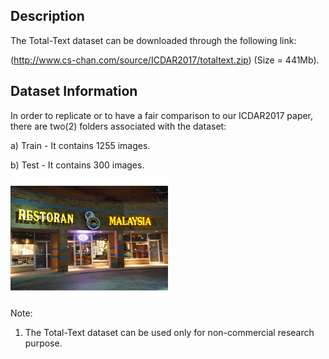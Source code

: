 ## Description

The Total-Text dataset can be downloaded through the following link:

(http://www.cs-chan.com/source/ICDAR2017/totaltext.zip) (Size = 441Mb).

## Dataset Information

In order to replicate or to have a fair comparison to our ICDAR2017 paper, there are two(2) folders associated with the dataset:

a) Train - It contains 1255 images.

b) Test - It contains 300 images.

<img src="totaltext.gif" width="50%">

Note:
1. The Total-Text dataset can be used only for non-commercial research purpose.
